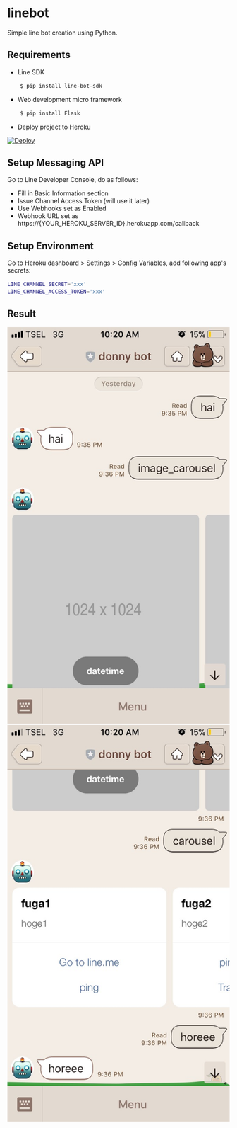# linebot
Simple line bot creation using Python.


## Requirements
- Line SDK

```bash
    $ pip install line-bot-sdk
```

- Web development micro framework

```bash
    $ pip install Flask
```
- Deploy project to Heroku

[![Deploy](https://www.herokucdn.com/deploy/button.svg)](https://heroku.com/deploy?template=https://github.com/ostriandoni/linebot)


## Setup Messaging API
Go to Line Developer Console, do as follows:
- Fill in Basic Information section
- Issue Channel Access Token (will use it later)
- Use Webhooks set as Enabled
- Webhook URL set as https://{YOUR_HEROKU_SERVER_ID}.herokuapp.com/callback


## Setup Environment
Go to Heroku dashboard > Settings > Config Variables, add following app's secrets:

```bash
LINE_CHANNEL_SECRET='xxx'
LINE_CHANNEL_ACCESS_TOKEN='xxx'
```


## Result
<img src="src/img1.jpg">

<img src="src/img2.jpg">
